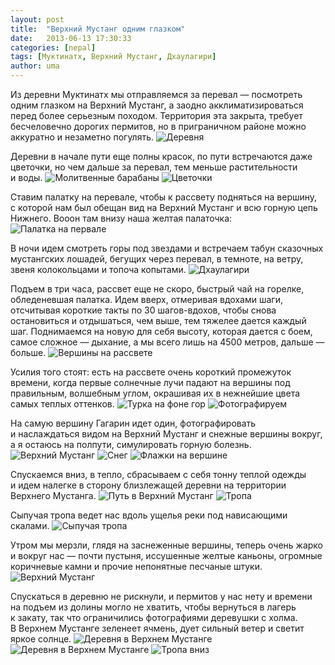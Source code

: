 ```yaml
---
layout: post
title:  "Верхний Мустанг одним глазком"
date:   2013-06-13 17:30:33
categories: [nepal]
tags: [Муктинатх, Верхний Мустанг, Дхаулагири]
author: uma
---
```


Из&#160;деревни Муктинатх мы&#160;отправляемся за&#160;перевал&#160;&#8212; посмотреть одним глазком на&#160;Верхний Мустанг, а&#160;заодно акклиматизироваться перед более серьезным походом. Территория эта закрыта, требует бесчеловечно дорогих пермитов, но&#160;в&#160;приграничном районе можно аккуратно и&#160;незаметно погулять.
![Деревня](derevnya.jpg)

Деревни в&#160;начале пути еще полны красок, по&#160;пути встречаются даже цветочки, но&#160;чем дальше за&#160;перевал, тем меньше растительности и&#160;воды.
![Молитвенные барабаны](molitvennye-barabany.jpg)
![Цветочки](tsvetochki.jpg)

Ставим палатку на&#160;перевале, чтобы к&#160;рассвету подняться на&#160;вершину, с&#160;которой нам был обещан вид на&#160;Верхний Мустанг и&#160;всю горную цепь Нижнего. Вооон там внизу наша желтая палаточка:
![Палатка на первале](palatka-na-pervale.jpg)

В&#160;ночи идем смотреть горы под звездами и&#160;встречаем табун сказочных мустангских лошадей, бегущих через перевал, в&#160;темноте, на&#160;ветру, звеня колокольцами и&#160;топоча копытами.
![Дхаулагири](dkhaulagiri.jpg)

Подъем в&#160;три часа, рассвет еще не&#160;скоро, быстрый чай на&#160;горелке, обледеневшая палатка. Идем вверх, отмеривая вдохами шаги, отсчитывая короткие такты по&#160;30&#160;шагов-вдохов, чтобы снова остановиться и&#160;отдышаться, чем выше, тем тяжелее дается каждый шаг. Поднимаемся на&#160;новую для себя высоту, которая дается с&#160;боем, самое сложное&#160;&#8212; дыхание, а&#160;мы&#160;всего лишь на&#160;4500&#160;метров, дальше&#160;&#8212; больше.
![Вершины на рассвете](vershiny-na-rassvete.jpg)

Усилия того стоят: есть на&#160;рассвете очень короткий промежуток времени, когда первые солнечные лучи падают на&#160;вершины под правильным, волшебным углом, окрашивая их&#160;в&#160;нежнейшие цвета самых теплых оттенков.
![Турка на фоне гор](turka-na-fone-gor.jpg)
![Фотографируем](fotografiruem.jpg)

На&#160;самую вершину Гагарин идет один, фотографировать и&#160;наслаждаться видом на&#160;Верхний Мустанг и&#160;снежные вершины вокруг, а&#160;я&#160;остаюсь на&#160;полпути, симулировать горную болезнь.
![Верхний Мустанг](verkhniy-mustang.jpg)
![Снег](sneg.jpg)
![Флажки на вершине](flazhki-na-vershine.jpg)

Спускаемся вниз, в&#160;тепло, сбрасываем с&#160;себя тонну теплой одежды и&#160;идем налегке в&#160;сторону близлежащей деревни на&#160;территории Верхнего Мустанга.
![Путь в Верхний Мустанг](put'-v-verkhniy-mustang.jpg)
![Тропа](tropa.jpg)

Сыпучая тропа ведет нас вдоль ущелья реки под нависающими скалами.
![Сыпучая тропа](sypuchaya-tropa.jpg)

Утром мы&#160;мерзли, глядя на&#160;заснеженные вершины, теперь очень жарко и&#160;вокруг нас&#160;&#8212; почти пустыня, иссушенные желтые каньоны, огромные коричневые камни и&#160;прочие непонятные песчаные штуки.
![Верхний Мустанг](verkhniy-mustang-2.jpg)

Спускаться в&#160;деревню не&#160;рискнули, и&#160;пермитов у&#160;нас нету и&#160;времени на&#160;подъем из&#160;долины могло не&#160;хватить, чтобы вернуться в&#160;лагерь к&#160;закату, так что ограничились фотографиями деревушки с&#160;холма. В&#160;Верхнем Мустанге зеленеет ячмень, дует сильный ветер и&#160;светит яркое солнце.
![Деревня в Верхнем Мустанге](derevnya-v-verkhnem-mustange.jpg)
![Деревня в Верхнем Мустанге](derevnya-v-verkhnem-mustange-2.jpg)
![Тропа вниз](tropa-vniz.jpg)

